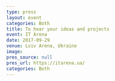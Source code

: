 ```yaml
---
type: press
layout: event
categories: Both
title: To hear your ideas and projects
event: IT Arena
date: 2017-09-29
venue: Lviv Arena, Ukraine
image:
pres_source: null
pres_url: https://itarena.ua/
categories: Both
---
```

